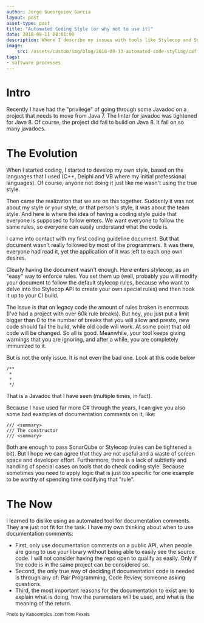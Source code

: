 ```yaml
---
author: Jorge Gueorguiev Garcia
layout: post
asset-type: post
title: "Automated Coding Style (or why not to use it)"
date: 2018-08-11 08:01:00
description: Where I describe my issues with tools like Stylecop and Sonarqube for documentation comments.
image: 
    src: /assets/custom/img/blog/2018-08-13-automated-code-styling/caffeine-coffe-cup-6347.jpg
tags: 
- software processes
---
```

# Intro

Recently I have had the "privilege" of going through some Javadoc on a project that needs to move from Java 7. The linter for javadoc was tightened for Java 8. Of course, the project did fail to build on Java 8. It fail on so many javadocs.

# The Evolution

When I started coding, I started to develop my own style, based on the languages that I used (C++, Delphi and VB where my initial professional languages). Of course, anyone not doing it just like me wasn't using the true style.

Then came the realization that we are on this together. Suddenly it was not about my style or your style, or that person's style, it was about the team style. And here is where the idea of having a coding style guide that everyone is supposed to follow enters. We want everyone to follow the same rules, so everyone can easily understand what the code is.

I came into contact with my first coding guideline document. But that document wasn't really followed by most of the programmers. It was there, everyone had read it, yet the application of it was left to each one own desires.

Clearly having the document wasn't enough. Here enters stylecop, as an "easy" way to enforce rules. You set them up (well, probably you will modify your document to follow the default stylecop rules, because who want to delve into the Stylecop API to create your own special rules) and then hook it up to your CI build.

The issue is that on legacy code the amount of rules broken is enormous (I've had a project with over 60k rule breaks). But hey, you just put a limit bigger than 0 to the number of breaks that you will allow and presto, new code should fail the build, while old code will work. At some point that old code will be changed. So all is good. Meanwhile, your tool keeps giving warnings that you are ignoring, and after a while, you are completely immunized to it.

But is not the only issue. It is not even the bad one. Look at this code below

```
/**
 *
 *
 */
```

That is a Javadoc that I have seen (multiple times, in fact).

Because I have used far more C# through the years, I can give you also some bad examples of documentation comments on it, like:

```
/// <summary>
/// The constructor
/// <summary>
```

Both are enough to pass SonarQube or Stylecop (rules can be tightened a bit). But I hope we can agree that they are not useful and a waste of screen space and developer effort. Furthermore, there is a lack of subtletly and handling of special cases on tools that do check coding style. Because sometimes you need to apply logic that is just too specific for one example to be worthy of spending time codifying that "rule".

# The Now

I learned to dislike using an automated tool for documentation comments. They are just not fit for the task. I have my own thinking about when to use documentation comments:

- First, only use documentation comments on a public API, when people are going to use your library without being able to easily see the source code. I will not consider having the repo open to qualify as easily. Only if the code is in the same project can be considered so.
- Second, the only true way of deciding if documentation code is needed is through any of: Pair Programming, Code Review, someone asking questions.
- Third, the most important reasons for the documentation to exist are: to explain what is doing, how the parameters will be used, and what is the meaning of the return.



<sub>
Photo by Kaboompics .com from Pexels
</sub>
